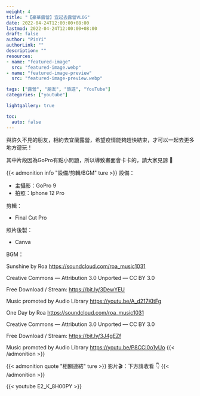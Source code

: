 ```yaml
---
weight: 4
title: "【豪華露營】宜起去露營VLOG"
date: 2022-04-24T12:00:00+08:00
lastmod: 2022-04-24T12:00:00+08:00
draft: false
author: "PinYi"
authorLink: ""
description: ""
resources:
- name: "featured-image"
  src: "featured-image.webp"
- name: "featured-image-preview"
  src: "featured-image-preview.webp"

tags: ["露營", "朋友", "旅遊", "YouTube"]
categories: ["youtube"]

lightgallery: true

toc:
  auto: false
---
```


與許久不見的朋友，相約去宜蘭露營，希望疫情能夠趕快結束，才可以一起去更多地方遊玩！

其中片段因為GoPro有點小問題，所以導致畫面會卡卡的，請大家見諒 🥲

<!--more-->


{{< admonition info "設備/剪輯/BGM" ture >}}
設備：
* 主攝影：GoPro 9
* 拍照：Iphone 12 Pro

剪輯：
* Final Cut Pro

照片後製：
* Canva

BGM：

Sunshine by Roa https://soundcloud.com/roa_music1031

Creative Commons — Attribution 3.0 Unported — CC BY 3.0

Free Download / Stream: https://bit.ly/3DewYEU

Music promoted by Audio Library https://youtu.be/A_d217KItFg

One Day by Roa https://soundcloud.com/roa_music1031

Creative Commons — Attribution 3.0 Unported — CC BY 3.0

Free Download / Stream: https://bit.ly/3J4gEZf

Music promoted by Audio Library https://youtu.be/P8CCI0o1yUo
{{< /admonition >}}


{{< admonition quote "相關連結" ture >}}
影片🎬：下方請收看 👇
{{< /admonition >}}



{{< youtube E2_K_8H00PY >}}